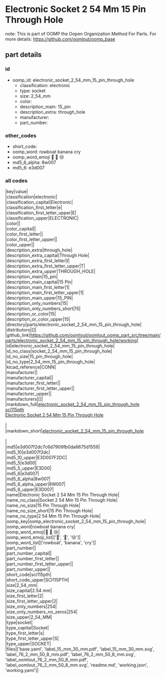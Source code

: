 # Electronic Socket 2 54 Mm 15 Pin Through Hole  

note: This is part of OOMP the Oopen Organization Method For Parts. For more details: https://github.com/oomlout/oomp_base

##  part details





### id
* oomp_id: electronic_socket_2_54_mm_15_pin_through_hole
  * classification: electronic
  * type: socket
  * size: 2_54_mm
  * color: 
  * description_main: 15_pin
  * description_extra: through_hole
  * manufacturer: 
  * part_number: 

### other_codes
* short_code: 
* oomp_word: rowboat banana cry
* oomp_word_emoji :rowboat: :banana: :cry:
* md5_6_alpha: 8w007
* md5_6: e3d007

### all codes 
|key|value|  
|classification|electronic|  
|classification_capital|Electronic|  
|classification_first_letter|e|  
|classification_first_letter_upper|E|  
|classification_upper|ELECTRONIC|  
|color||  
|color_capital||  
|color_first_letter||  
|color_first_letter_upper||  
|color_upper||  
|description_extra|through_hole|  
|description_extra_capital|Through Hole|  
|description_extra_first_letter|t|  
|description_extra_first_letter_upper|T|  
|description_extra_upper|THROUGH_HOLE|  
|description_main|15_pin|  
|description_main_capital|15 Pin|  
|description_main_first_letter|1|  
|description_main_first_letter_upper|1|  
|description_main_upper|15_PIN|  
|description_only_numbers|15|  
|description_only_numbers_short|15|  
|description_or_color|15|  
|description_or_color_upper|15|  
|directory|parts/electronic_socket_2_54_mm_15_pin_through_hole|  
|distributors|[]|  
|github_link|https://github.com/oomlout/oomlout_oomp_part_src/tree/main/parts/electronic_socket_2_54_mm_15_pin_through_hole/working|  
|id|electronic_socket_2_54_mm_15_pin_through_hole|  
|id_no_class|socket_2_54_mm_15_pin_through_hole|  
|id_no_size|15_pin_through_hole|  
|id_no_type|2_54_mm_15_pin_through_hole|  
|kicad_reference|CONN|  
|manufacturer||  
|manufacturer_capital||  
|manufacturer_first_letter||  
|manufacturer_first_letter_upper||  
|manufacturer_upper||  
|manufacturers|[]|  
|markdown_full|[electronic_socket_2_54_mm_15_pin_through_hole](https://github.com/oomlout/oomlout_oomp_part_src/tree/main/parts/electronic_socket_2_54_mm_15_pin_through_hole/working)<br>[sci115pth](https://github.com/oomlout/oomlout_oomp_part_src/tree/main/parts/electronic_socket_2_54_mm_15_pin_through_hole/working)<br>[Electronic Socket 2 54 Mm 15 Pin Through Hole](https://github.com/oomlout/oomlout_oomp_part_src/tree/main/parts/electronic_socket_2_54_mm_15_pin_through_hole/working)<br><br>|  
|markdown_short|[electronic_socket_2_54_mm_15_pin_through_hole](https://github.com/oomlout/oomlout_oomp_part_src/tree/main/parts/electronic_socket_2_54_mm_15_pin_through_hole/working)<br><br>|  
|md5|e3d007f2dc7c6d7909fb0da6675d1559|  
|md5_10|e3d007f2dc|  
|md5_10_upper|E3D007F2DC|  
|md5_5|e3d00|  
|md5_5_upper|E3D00|  
|md5_6|e3d007|  
|md5_6_alpha|8w007|  
|md5_6_alpha_upper|8W007|  
|md5_6_upper|E3D007|  
|name|Electronic Socket 2 54 Mm 15 Pin Through Hole|  
|name_no_class|Socket 2 54 Mm 15 Pin Through Hole|  
|name_no_size|15 Pin Through Hole|  
|name_no_size_short|15 Pin Through Hole|  
|name_no_type|2 54 Mm 15 Pin Through Hole|  
|oomp_key|oomp_electronic_socket_2_54_mm_15_pin_through_hole|  
|oomp_word|rowboat banana cry|  
|oomp_word_emoji|:rowboat: :banana: :cry:|  
|oomp_word_emoji_list|[':rowboat:', ':banana:', ':cry:']|  
|oomp_word_list|['rowboat', 'banana', 'cry']|  
|part_number||  
|part_number_capital||  
|part_number_first_letter||  
|part_number_first_letter_upper||  
|part_number_upper||  
|short_code|sci115pth|  
|short_code_upper|SCI115PTH|  
|size|2_54_mm|  
|size_capital|2.54 mm|  
|size_first_letter|2|  
|size_first_letter_upper|2|  
|size_only_numbers|254|  
|size_only_numbers_no_zeros|254|  
|size_upper|2_54_MM|  
|type|socket|  
|type_capital|Socket|  
|type_first_letter|s|  
|type_first_letter_upper|S|  
|type_upper|SOCKET|  
|files|['base.yaml', 'label_15_mm_30_mm.pdf', 'label_15_mm_30_mm.svg', 'label_76_2_mm_50_8_mm.pdf', 'label_76_2_mm_50_8_mm.svg', 'label_oomlout_76_2_mm_50_8_mm.pdf', 'label_oomlout_76_2_mm_50_8_mm.svg', 'readme.md', 'working.json', 'working.yaml']|  
